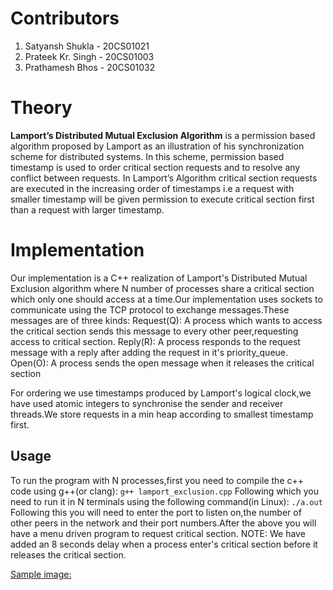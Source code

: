 # Contributors
1. Satyansh Shukla - 20CS01021
2. Prateek Kr. Singh - 20CS01003
3. Prathamesh Bhos - 20CS01032

# Theory
**Lamport’s Distributed Mutual Exclusion Algorithm** is a permission based algorithm proposed by Lamport as an illustration of his synchronization scheme for distributed systems. In this scheme, permission based timestamp is used to order critical section requests and to resolve any conflict between requests. In Lamport’s Algorithm critical section requests are executed in the increasing order of timestamps i.e a request with smaller timestamp will be given permission to execute critical section first than a request with larger timestamp.


# Implementation
Our implementation is a C++ realization of Lamport's Distributed Mutual Exclusion algorithm where N number of processes share a critical section which only one should access at a time.Our implementation uses sockets to communicate using the TCP protocol to exchange messages.These messages are of three kinds:
Request(Q): A process which wants to access the critical section sends this message to every other peer,requesting access to critical section.
Reply(R): A process responds to the request message with a reply after adding the request in it's priority_queue.
Open(O): A process sends the open message when it releases the critical section

For ordering we use timestamps produced by Lamport's logical clock,we have used atomic integers to synchronise the sender and receiver threads.We store requests in a min heap according to smallest timestamp first.

## Usage

To run the program with N processes,first you need to compile the c++ code using g++(or clang):
`g++ lamport_exclusion.cpp`
Following which you need to run it in N terminals using the following command(in Linux):
`./a.out`
Following this you will need to enter the port to listen on,the number of other peers in the network and their port numbers.After the above you will have a menu driven program to request critical section.
NOTE: We have added an 8 seconds delay when a process enter's critical section before it releases the critical section.

[Sample image:](https://drive.google.com/file/d/1Ki96f-CroIVWf1Xbu8uP6L2uIZelfMAM/view?usp=sharing)